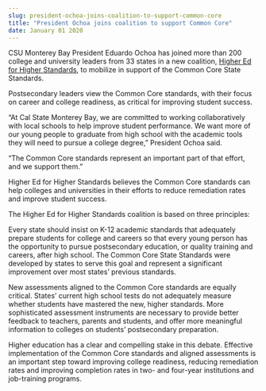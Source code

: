 ```yaml
---
slug: president-ochoa-joins-coalition-to-support-common-core
title: "President Ochoa joins coalition to support Common Core"
date: January 01 2020
---
```


 
<p>
  CSU Monterey Bay President Eduardo Ochoa has joined more than 200 college and
  university leaders from 33 states in a new coalition,
  <a href="https://www.higheredforhigherstandards.org"
    >Higher Ed for Higher Standards</a
  >, to mobilize in support of the Common Core State Standards.
</p>
<p>
  Postsecondary leaders view the Common Core standards, with their focus on
  career and college readiness, as critical for improving student success.
</p>
<p>
  “At Cal State Monterey Bay, we are committed to working collaboratively with
  local schools to help improve student performance. We want more of our young
  people to graduate from high school with the academic tools they will need to
  pursue a college degree,” President Ochoa said.
</p>
<p>
  “The Common Core standards represent an important part of that effort, and we
  support them.”
</p>
<p>
  Higher Ed for Higher Standards believes the Common Core standards can help
  colleges and universities in their efforts to reduce remediation rates and
  improve student success.
</p>
<p>
  The Higher Ed for Higher Standards coalition is based on three principles:
</p>
<p>
  Every state should insist on K-12 academic standards that adequately prepare
  students for college and careers so that every young person has the
  opportunity to pursue postsecondary education, or quality training and
  careers, after high school. The Common Core State Standards were developed by
  states to serve this goal and represent a significant improvement over most
  states’ previous standards.
</p>
<p>
  New assessments aligned to the Common Core standards are equally critical.
  States’ current high school tests do not adequately measure whether students
  have mastered the new, higher standards. More sophisticated assessment
  instruments are necessary to provide better feedback to teachers, parents and
  students, and offer more meaningful information to colleges on students’
  postsecondary preparation.
</p>
<p>
  Higher education has a clear and compelling stake in this debate. Effective
  implementation of the Common Core standards and aligned assessments is an
  important step toward improving college readiness, reducing remediation rates
  and improving completion rates in two- and four-year institutions and
  job-training programs.
</p>
 
